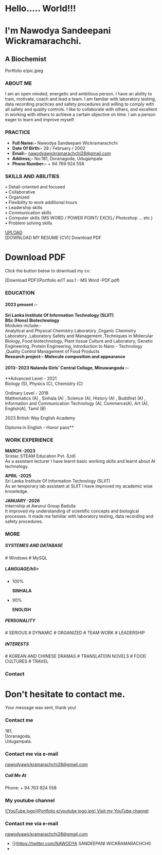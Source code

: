 

Hello..... World!!!
===================

I'm Nawodya Sandeepani Wickramarachchi.
=======================================

A Biochemist
------------

Portfolio e/pic.jpeg

### ABOUT ME

I am an open minded, energetic and ambitious person. I have an ability to train, motivate, coach and lead a team. I am familiar with laboratory testing, data recording practices and safety procedures and willing to comply with all safety and quality controls. I like to collaborate with others, and excellent in working with others to achieve a certain objective on time. I am a person eager to learn and improve myself.

### PRACTICE

*   **Full Name:-** Nawodya Sandeepani Wickramarachchi
*   **Date Of Birth:-** 28 / February / 2002
*   **Email:-** nawodyawickramarachchi28@gmail.com
*   **Address;-** No:181, Doranagoda, Udugampala
*   **Phone Number:-** \+ 94 769 924 558

### SKILLS AND ABILITIES

• Detail-oriented and focused  
• Collaborative  
• Organized  
• Flexibility to work additional hours  
• Leadership skills  
• Communication skills  
• Computer skills (MS WORD / POWER POINT/ EXCEL/ Photoshop … etc.)  
• Problem solving skills

[UPLOAD](#contact "Hire Me")  
[DOWNLOAD MY RESUME (CV)]
  Download PDF

Download PDF
============

Click the button below to download my cv:

[Download PDF](Portfolio e/IT ass.1 - MS Word -PDF.pdf)


### EDUCATION

#### 2023 present :-

**Sri Lanka Institute Of Information Technology (SLIIT)**  
**BSc (Hons) Biotechnology**  
Modules include:-  
Analytical and Physical Chemistry Laboratory ,Organic Chemistry Laboratory ,Laboratory Safety and Management ,Techniques in Molecular Biology, Food biotechnology, Plant tissue Culture and Laboratory, Genetic Engineering, Protein Engineering, Introduction to Nano - Technology ,Quality Control Management of Food Products  
**Research project:- Molecule composition and appearance**

  
  
  

#### 2013- 2023 Nalanda Girls’ Central Collage, Minuwangoda :-

**Advanced Level - 2021  
Biology (S), Physics (C), Chemistry (C)  
  
  
Ordinary Level - 2018  
Mathematics (A) , Sinhala (A) , Science (A), History (A) , Buddhist (A) , Information and Communication Technology (A), Commerce(A), Art (A), English(A), Tamil (B)  
  
2023 British Way English Academy  
  
Diploma in English - Honor pass**  
  

### WORK EXPERIENCE

**MARCH -2023**  
Sristac STEAM Education Pvt. (Ltd)  
As a assistant lecturer I have learnt basic working skills and learnt about AI technology.  
  
**APRIL -2025**  
Sri Lanka Institute Of Information Technology (SLIIT)  
As an temporary lab assistant at SLIIT I have improved my academic wise knowledge.  
  
**JANUARY -2026**  
Internship at Awunui Group Badulla  
It improved my understanding of scientific concepts and biological processes. It made me familiar with laboratory testing, data recording and safety procedures.

### MORE

##### SYSTEMES AND DATABASE

\# Windows # MySQL

##### LANGUAGE/h5>

*   100%
    
    **SINHALA**
*   90%
    
    **ENGLISH**

##### PERSONALITY

\# SERIOUS # DYNAMIC # ORGANIZED # TEAM WORK # LEADERSHIP

##### INTERESTS

\# KOREAN AND CHINESE DRAMAS # TRANSLATION NOVELS # FOOD CULTURES # TRAVEL

### Contact

Don't hesitate to contact me.
=============================

  

Your message was sent, thank you!  

### Contact me

181,  
Doranagoda,  
Udugampala.

### Contact me via e-mail

nawodyawickramarachchi28@gmail.com

##### Call Me At

Phone: + 94 763 924 558  

### My youtube channel

 [![YouTube logo](Portfolio e/youtube logo.jpg) Visit my YouTube channel](https://www.youtube.com/channel/UCcRSHUedF-NlpDK2m49mXDw)

### Contact me via e-mail

nawodyawickramarachchi28@gmail.com

*   [](https://twitter.com/NAWODYA SANDEEPANI WICKRAMARACHCHI)
*   [](https://github.com/aboualnaser)

[](#top "Back to Top")
